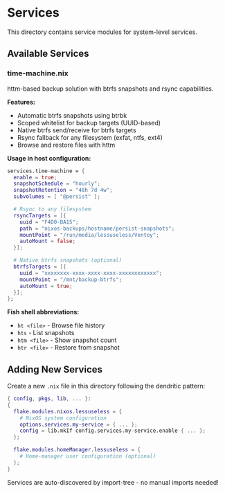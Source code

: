 # Services

This directory contains service modules for system-level services.

## Available Services

### time-machine.nix

httm-based backup solution with btrfs snapshots and rsync capabilities.

**Features:**
- Automatic btrfs snapshots using btrbk
- Scoped whitelist for backup targets (UUID-based)
- Native btrfs send/receive for btrfs targets
- Rsync fallback for any filesystem (exfat, ntfs, ext4)
- Browse and restore files with httm

**Usage in host configuration:**
```nix
services.time-machine = {
  enable = true;
  snapshotSchedule = "hourly";
  snapshotRetention = "48h 7d 4w";
  subvolumes = [ "@persist" ];

  # Rsync to any filesystem
  rsyncTargets = [{
    uuid = "F4D0-BA15";
    path = "nixos-backups/hostname/persist-snapshots";
    mountPoint = "/run/media/lessuseless/Ventoy";
    autoMount = false;
  }];

  # Native btrfs snapshots (optional)
  btrfsTargets = [{
    uuid = "xxxxxxxx-xxxx-xxxx-xxxx-xxxxxxxxxxxx";
    mountPoint = "/mnt/backup-btrfs";
    autoMount = true;
  }];
};
```

**Fish shell abbreviations:**
- `ht <file>` - Browse file history
- `hts` - List snapshots
- `htm <file>` - Show snapshot count
- `htr <file>` - Restore from snapshot

## Adding New Services

Create a new `.nix` file in this directory following the dendritic pattern:

```nix
{ config, pkgs, lib, ... }:
{
  flake.modules.nixos.lessuseless = {
    # NixOS system configuration
    options.services.my-service = { ... };
    config = lib.mkIf config.services.my-service.enable { ... };
  };

  flake.modules.homeManager.lessuseless = {
    # Home-manager user configuration (optional)
  };
}
```

Services are auto-discovered by import-tree - no manual imports needed!
